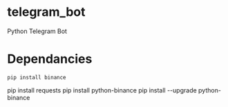# telegram_bot
Python Telegram Bot

# Dependancies
	pip install binance
  pip install requests
  pip install python-binance
  pip install --upgrade python-binance

